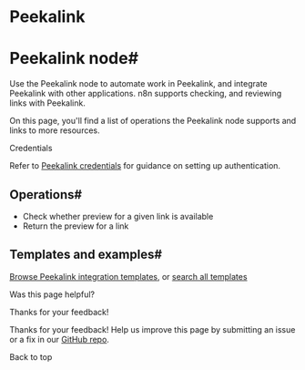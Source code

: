 # Peekalink

[ ](https://github.com/n8n-io/n8n-docs/edit/main/docs/integrations/builtin/app-nodes/n8n-nodes-base.peekalink.md "Edit this page")

# Peekalink node#

Use the Peekalink node to automate work in Peekalink, and integrate Peekalink with other applications. n8n supports checking, and reviewing links with Peekalink.

On this page, you'll find a list of operations the Peekalink node supports and links to more resources.

Credentials

Refer to [Peekalink credentials](../../credentials/peekalink/) for guidance on setting up authentication. 

## Operations#

  * Check whether preview for a given link is available
  * Return the preview for a link



## Templates and examples#

[Browse Peekalink integration templates](https://n8n.io/integrations/peekalink/), or [search all templates](https://n8n.io/workflows/)

Was this page helpful? 

Thanks for your feedback! 

Thanks for your feedback! Help us improve this page by submitting an issue or a fix in our [GitHub repo](https://github.com/n8n-io/n8n-docs). 

Back to top 
